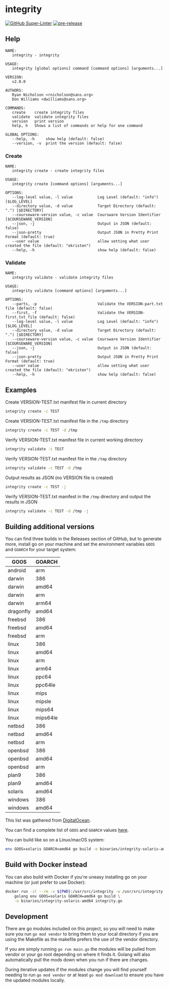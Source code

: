 # integrity

[![GitHub Super-Linter](https://github.com/sans-blue-team/integrity/workflows/Lint%20Code%20Base/badge.svg)](https://github.com/marketplace/actions/super-linter)
[![pre-release](https://github.com/sans-blue-team/integrity/actions/workflows/pre-release.yml/badge.svg)](https://github.com/sans-blue-team/integrity/actions/workflows/pre-release.yml)

## Help

```
NAME:
   integrity - integrity

USAGE:
   integrity [global options] command [command options] [arguments...]

VERSION:
   v2.0.0

AUTHORS:
   Ryan Nicholson <rnicholson@sans.org>
   Don Williams <dwilliams@sans.org>

COMMANDS:
   create    create integrity files
   validate  validate integrity files
   version   print version
   help, h   Shows a list of commands or help for one command

GLOBAL OPTIONS:
   --help, -h     show help (default: false)
   --version, -v  print the version (default: false)
```

### Create

```
NAME:
   integrity create - create integrity files

USAGE:
   integrity create [command options] [arguments...]

OPTIONS:
   --log-level value, -l value           Log Level (default: "info") [$LOG_LEVEL]
   --directory value, -d value           Target Directory (default: ".") [$DIRECTORY]
   --courseware-version value, -c value  Coursware Version Identifier [$COURSEWARE_VERSION]
   --json, -j                            Output in JSON (default: false)
   --json-pretty                         Output JSON in Pretty Print Format (default: true)
   --user value                          allow setting what user created the file (default: "ekristen")
   --help, -h                            show help (default: false)

```

### Validate

```
NAME:
   integrity validate - validate integrity files

USAGE:
   integrity validate [command options] [arguments...]

OPTIONS:
   --parts, -p                           Validate the VERSION-part.txt file (default: false)
   --first, -f                           Validate the VERSION-first.txt file (default: false)
   --log-level value, -l value           Log Level (default: "info") [$LOG_LEVEL]
   --directory value, -d value           Target Directory (default: ".") [$DIRECTORY]
   --courseware-version value, -c value  Coursware Version Identifier [$COURSEWARE_VERSION]
   --json, -j                            Output in JSON (default: false)
   --json-pretty                         Output JSON in Pretty Print Format (default: true)
   --user value                          allow setting what user created the file (default: "ekristen")
   --help, -h                            show help (default: false)
```

## Examples

Create VERSION-TEST.txt manifest file in current directory

```bash
integrity create -c TEST
```

Create VERSION-TEST.txt manifest file in the `/tmp` directory

```bash
integrity create -c TEST -d /tmp
```

Verify VERSION-TEST.txt manifest file in current working directory

```bash
integrity validate -c TEST
```

Verify VERSION-TEST.txt manifest file in the `/tmp` directory

```bash
integrity validate -c TEST -d /tmp
```

Output results as JSON (no VERSION file is created)

```bash
integrity create -c TEST -j
```

Verify VERSION-TEST.txt manifest in the `/tmp` directory and output the results in JSON

```bash
integrity validate -c TEST -d /tmp -j
```

## Building additional versions

You can find three builds in the Releases section of GitHub, but to generate more, install go on your machine and set the environment variables `GOOS` and `GOARCH` for your target system:

| GOOS | GOARCH |
|------|--------|
| android | arm |
| darwin | 386 |
| darwin | amd64 |
| darwin | arm |
| darwin | arm64 |
| dragonfly | amd64 |
| freebsd | 386 |
| freebsd | amd64 |
| freebsd | arm |
| linux | 386 |
| linux | amd64 |
| linux | arm |
| linux | arm64 |
| linux | ppc64 |
| linux | ppc64le |
| linux | mips |
| linux | mipsle |
| linux | mips64 |
| linux | mips64le |
| netbsd | 386 |
| netbsd | amd64 |
| netbsd | arm |
| openbsd | 386 |
| openbsd | amd64 |
| openbsd | arm |
| plan9 | 386 |
| plan9 | amd64 |
| solaris | amd64 |
| windows | 386 |
| windows | amd64 |

This list was gathered from [DigitalOcean](https://www.digitalocean.com/community/tutorials/how-to-build-go-executables-for-multiple-platforms-on-ubuntu-16-04).

You can find a complete list of `GOOS` and `GOARCH` values [here](https://github.com/golang/go/blob/master/src/go/build/syslist.go).

You can build like so on a Linux/macOS system:

```bash
env GOOS=solaris GOARCH=amd64 go build -o binaries/integrity-solaris-amd64 integrity.go
```

## Build with Docker instead

You can also build with Docker if you're uneasy installing go on your machine (or just prefer to use Docker):

```bash
docker run -it --rm -v ${PWD}:/usr/src/integrity -w /usr/src/integrity \
    golang env GOOS=solaris GOARCH=amd64 go build \
    -o binaries/integrity-solaris-amd64 integrity.go
```

## Development

There are go modules included on this project, so you will need to make sure you run `go mod vendor` to bring them to your local directory if you are using the Makefile as the makefile prefers the use of the vendor directory.

If you are simply running `go run main.go` the modules will be pulled from vendor or your go root depending on where it finds it. Golang will also automatically pull the mods down when you run if there are changes.

During iterative updates if the modules change you will find yourself needing to run `go mod vendor` or at least `go mod download` to ensure you have the updated modules locally.
